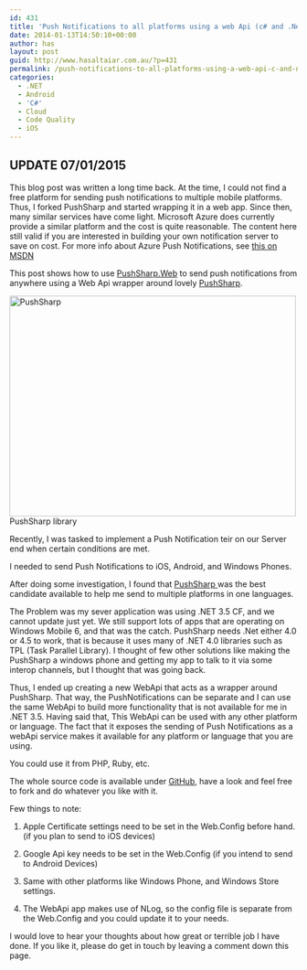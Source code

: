 ```yaml
---
id: 431
title: 'Push Notifications to all platforms using a web Api (c# and .Net)'
date: 2014-01-13T14:50:10+00:00
author: has
layout: post
guid: http://www.hasaltaiar.com.au/?p=431
permalink: /push-notifications-to-all-platforms-using-a-web-api-c-and-net/
categories:
  - .NET
  - Android
  - 'C#'
  - Cloud
  - Code Quality
  - iOS
---
```

## UPDATE 07/01/2015

This blog post was written a long time back. At the time, I could not find a free platform for sending push notifications to multiple mobile platforms. Thus, I forked PushSharp and started wrapping it in a web app. Since then, many similar services have come light. Microsoft Azure does currently provide a similar platform and the cost is quite reasonable. The content here still valid if you are interested in building your own notification server to save on cost. For more info about Azure Push Notifications, see <a href="http://azure.microsoft.com/en-us/documentation/articles/mobile-services-dotnet-backend-ios-get-started-push/" title="Azure Documentation - Mobile Services .NET backend and iOS Get Started with Push Notifications" target="_blank">this on MSDN</a>

This post shows how to use <a href="https://github.com/has-taiar/PushSharp.Web" target="_blank">PushSharp.Web</a> to send push notifications from anywhere using a Web Api wrapper around lovely <a href="https://github.com/Redth/PushSharp" target="_blank">PushSharp</a>.

<img class="size-full wp-image-441" alt="PushSharp" src="https://www.hasaltaiar.com.au/wp-content/uploads/2014/01/PushSharp-Diagram.png" width="501" height="386" /><br />
<span>PushSharp library</span> 

Recently, I was tasked to implement a Push Notification teir on our Server end when certain conditions are met.
  
I needed to send Push Notifications to iOS, Android, and Windows Phones.

After doing some investigation, I found that <a href="https://github.com/Redth/PushSharp" target="_blank">PushSharp </a>was the best candidate available to help me send to multiple platforms in one languages.

The Problem was my sever application was using .NET 3.5 CF, and we cannot update just yet. We still support lots of apps that are operating on Windows Mobile 6, and that was the catch. PushSharp needs .Net either 4.0 or 4.5 to work, that is because it uses many of .NET 4.0 libraries such as TPL (Task Parallel Library). I thought of few other solutions like making the PushSharp a windows phone and getting my app to talk to it via some interop channels, but I thought that was going back.

Thus, I ended up creating a new WebApi that acts as a wrapper around PushSharp. That way, the PushNotifications can be separate and I can use the same WebApi to build more functionality that is not available for me in .NET 3.5. Having said that, This WebApi can be used with any other platform or language. The fact that it exposes the sending of Push Notifications as a webApi service makes it available for any platform or language that you are using.
  
You could use it from PHP, Ruby, etc.

The whole source code is available under <a href="https://github.com/has-taiar/PushSharp.Web" target="_blank">GitHub</a>, have a look and feel free to fork and do whatever you like with it.

Few things to note:

1. Apple Certificate settings need to be set in the Web.Config before hand. (if you plan to send to iOS devices)
  
2. Google Api key needs to be set in the Web.Config (if you intend to send to Android Devices)
  
3. Same with other platforms like Windows Phone, and Windows Store settings.
  
4. The WebApi app makes use of NLog, so the config file is separate from the Web.Config and you could update it to your needs.

I would love to hear your thoughts about how great or terrible job I have done. If you like it, please do get in touch by leaving a comment down this page.
